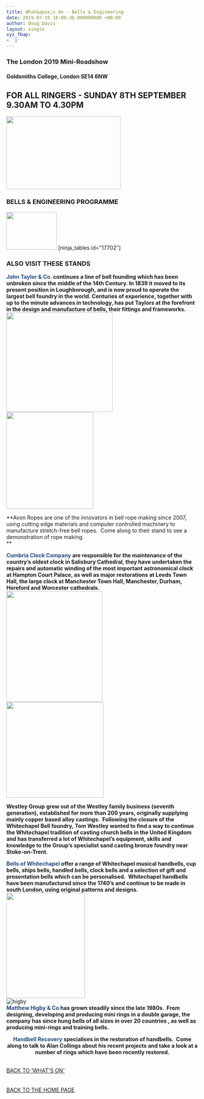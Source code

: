 ```yaml
---
title: What&apos;s On - Bells & Engineering
date: 2019-07-19 16:06:36.000000000 +00:00
author: Doug Davis
layout: single
xyz_fbap:
- '1'
---
```

### The London 2019 Mini-Roadshow

#### Goldsmiths College, London SE14 6NW

## FOR ALL RINGERS - SUNDAY 8TH SEPTEMBER 9.30AM TO 4.30PM

<img loading="lazy" width="300" height="191" src="https://cccbr.org.uk/wp-content/uploads/2019/05/london2019_logo-300x191.jpg" alt="" srcset="https://cccbr.org.uk/wp-content/uploads/2019/05/london2019_logo-300x191.jpg 300w, https://cccbr.org.uk/wp-content/uploads/2019/05/london2019_logo.jpg 540w" sizes="(max-width: 300px) 100vw, 300px" /> 

### BELLS & ENGINEERING PROGRAMME

<img loading="lazy" width="132" height="99" src="https://cccbr.org.uk/wp-content/uploads/2019/07/bellseng.jpg" alt="" />  
[ninja_tables id=&#8221;17702&#8243;] 

### ALSO VISIT THESE STANDS

**<font color="#1f497d">John Taylor & Co.</font> continues a line of bell founding which has been unbroken since the middle of the 14th Century. In 1839 it moved to its present position in Loughborough, and is now proud to operate the largest bell foundry in the world. Centuries of experience, together with up to the minute advances in technology, has put Taylors at the forefront in the design and manufacture of bells, their fittings and frameworks.**  
<img loading="lazy" width="279" height="261" src="https://cccbr.org.uk/wp-content/uploads/2019/07/taylors.jpg" alt="" />  
<img loading="lazy" width="228" height="254" src="https://cccbr.org.uk/wp-content/uploads/2019/07/avon.jpg" alt="" /> 

**Avon Ropes are one of the innovators in bell rope making since 2007, using cutting edge materials and computer controlled machinery to manufacture stretch-free bell ropes.  Come along to their stand to see a demonstration of rope making.  
** 

**<font color="#1f497d">Cumbria Clock Company</font> are responsible for the maintenance of the country’s oldest clock in Salisbury Cathedral, they have undertaken the repairs and automatic winding of the most important astronomical clock at Hampton Court Palace, as well as major restorations at Leeds Town Hall, the large clock at Manchester Town Hall, Manchester, Durham, Hereford and Worcester cathedrals.**  
<img loading="lazy" width="252" height="291" src="https://cccbr.org.uk/wp-content/uploads/2019/07/cumbria.jpg" alt="" />  
<img loading="lazy" width="255" height="251" src="https://cccbr.org.uk/wp-content/uploads/2019/07/westley.jpg" alt="" /> 

**Westley Group** **grew out of the Westley family business (seventh generation), established for more than 200 years, originally supplying mainly copper based alloy castings.  Following the closure of the Whitechapel Bell foundry, Tom Westley wanted to find a way to continue the Whitechapel tradition of casting church bells in the United Kingdom and has transferred a lot of Whitechapel’s equipment, skills and knowledge to the Group’s specialist sand casting bronze foundry near Stoke-on-Trent.**

**<font color="#1f497d">Bells of Whitechapel</font> offer a range of Whitechapel musical handbells, cup bells, ships bells, handled bells, clock bells and a selection of gift and presentation bells which can be personalised.  Whitechapel handbells have been manufactured since the 1740’s and continue to be made in south London, using original patterns and designs.**  
<img loading="lazy" width="206" height="276" src="https://cccbr.org.uk/wp-content/uploads/2019/07/whitechapel.jpg" alt="" />  
![higby](https://cccbr.org.uk/wp-content/uploads/elementor/thumbs/higby-ob092gnye5le3f13eb0qp8n3n68ix09wuahl8q2b3s.jpg "higby")  
**<font color="#1f497d">Matthew Higby & Co</font> has grown steadily since the late 1980s.  From designing, developing and producing mini rings in a double garage, the company has since hung bells of all sizes in over 20 countries , as well as producing mini-rings and training bells.**

<p style="text-align: center;">
  <strong><font color="#1f497d">Handbell Recovery</font> specialises in the restoration of handbells.  Come along to talk to Alan Collings about his recent projects and take a look at a number of rings which have been recently restored.</strong>
</p>

<a href="/about/annual-meetings/2019-meeting/mini-roadshow/whats-on" role="button"><br /> BACK TO &#8216;WHAT&apos;S ON&apos;<br /> </a>  
<a href="/about/annual-meetings/2019-meeting/mini-roadshow" role="button"><br /> BACK TO THE HOME PAGE<br /> </a>
